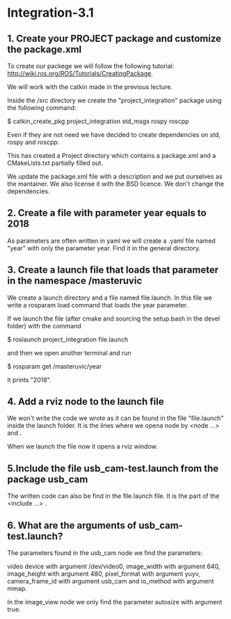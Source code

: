# Integration-3.1

## 1. Create your PROJECT package and customize the package.xml

To create our packege we will follow the following tutorial: http://wiki.ros.org/ROS/Tutorials/CreatingPackage.

We will work with the catkin made in the previous lecture.

Inside the /src directory we create the "project_integration" package using the following command:

  $  catkin_create_pkg project_integration std_msgs rospy roscpp  
  
  Even if they are not need we have decided to create dependencies on std, rospy and roscpp.

This has created a Project directory which contains a package.xml and a CMakeLists.txt partially filled out.

We update the package.xml file with a description and we put ourselves as the mantainer. We also license it with the BSD licence. We don't change the dependencies.

## 2. Create a file with parameter year equals to 2018

As parameters are often written in yaml we will create a .yaml file named "year" with only the parameter year. Find it in the general directory.

## 3. Create a launch file that loads that parameter in the namespace /masteruvic

We create a launch directory and a file named file.launch.
In this file we write a rosparam load command that loads the year parameter.

If we launch the file (after cmake and sourcing the setup.bash in the devel folder) with the command

  $  roslaunch project_integration file.launch
  
and then we open another terminal and run

  $ rosparam get /masteruvic/year 
  
it prints "2018".

## 4. Add a rviz node to the launch file

We won't write the code we wrote as it can be found in the file "file.launch" inside the launch folder. It is the lines where we opena node by <node ...> and </node>.

When we launch the file now it opens a rviz window.

## 5.Include the file usb_cam-test.launch from the package usb_cam

The written code can also be find in the file.launch file. It is the part of the <include ...> </include>.

## 6. What are the arguments of usb_cam-test.launch?

The parameters found in the usb_cam node we find the parameters:

video device with argument /dev/video0, image_width with argument 640, image_height with argument 480, pixel_format with argument yuyv, camera_frame_id with argument usb_cam and io_method with argument mmap.

In the image_view node we only find the parameter autosize with argument true.


